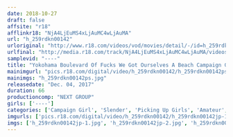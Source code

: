 ```yaml
---
date: 2018-10-27
draft: false
affsite: "r18"
afflinkr18: "NjA4LjEuMS4xLjAuMC4wLjAuMA"
url: "h_259rdkn00142"
urloriginal: "http://www.r18.com/videos/vod/movies/detail/-/id=h_259rdkn00142"
urlfinal: "http://media.r18.com/track/NjA4LjEuMS4xLjAuMC4wLjAuMA/videos/vod/movies/detail/-/id=h_259rdkn00142"
samplevid: "----"
title: "Yokohama Boulevard Of Fucks We Got Ourselves A Beach Campaign Girl!"
mainimgurl: "pics.r18.com/digital/video/h_259rdkn00142/h_259rdkn00142ps.jpg"
mainimgs: "h_259rdkn00142ps.jpg"
releasedate: "Dec. 04, 2017"
duration: 66
productioncomp: "NEXT GROUP"
girls: ['----']
categories: ['Campaign Girl', 'Slender', 'Picking Up Girls', 'Amateur', 'Threesome / Foursome']
imgurls: ['pics.r18.com/digital/video/h_259rdkn00142/h_259rdkn00142jp-1.jpg', 'pics.r18.com/digital/video/h_259rdkn00142/h_259rdkn00142jp-2.jpg', 'pics.r18.com/digital/video/h_259rdkn00142/h_259rdkn00142jp-3.jpg', 'pics.r18.com/digital/video/h_259rdkn00142/h_259rdkn00142jp-4.jpg', 'pics.r18.com/digital/video/h_259rdkn00142/h_259rdkn00142jp-5.jpg', 'pics.r18.com/digital/video/h_259rdkn00142/h_259rdkn00142jp-6.jpg', 'pics.r18.com/digital/video/h_259rdkn00142/h_259rdkn00142jp-7.jpg', 'pics.r18.com/digital/video/h_259rdkn00142/h_259rdkn00142jp-8.jpg', 'pics.r18.com/digital/video/h_259rdkn00142/h_259rdkn00142jp-9.jpg', 'pics.r18.com/digital/video/h_259rdkn00142/h_259rdkn00142jp-10.jpg', 'pics.r18.com/digital/video/h_259rdkn00142/h_259rdkn00142jp-11.jpg', 'pics.r18.com/digital/video/h_259rdkn00142/h_259rdkn00142jp-12.jpg', 'pics.r18.com/digital/video/h_259rdkn00142/h_259rdkn00142jp-13.jpg', 'pics.r18.com/digital/video/h_259rdkn00142/h_259rdkn00142jp-14.jpg', 'pics.r18.com/digital/video/h_259rdkn00142/h_259rdkn00142jp-15.jpg', 'pics.r18.com/digital/video/h_259rdkn00142/h_259rdkn00142jp-16.jpg', 'pics.r18.com/digital/video/h_259rdkn00142/h_259rdkn00142jp-17.jpg', 'pics.r18.com/digital/video/h_259rdkn00142/h_259rdkn00142jp-18.jpg', 'pics.r18.com/digital/video/h_259rdkn00142/h_259rdkn00142jp-19.jpg', 'pics.r18.com/digital/video/h_259rdkn00142/h_259rdkn00142jp-20.jpg']
imgs: ['h_259rdkn00142jp-1.jpg', 'h_259rdkn00142jp-2.jpg', 'h_259rdkn00142jp-3.jpg', 'h_259rdkn00142jp-4.jpg', 'h_259rdkn00142jp-5.jpg', 'h_259rdkn00142jp-6.jpg', 'h_259rdkn00142jp-7.jpg', 'h_259rdkn00142jp-8.jpg', 'h_259rdkn00142jp-9.jpg', 'h_259rdkn00142jp-10.jpg', 'h_259rdkn00142jp-11.jpg', 'h_259rdkn00142jp-12.jpg', 'h_259rdkn00142jp-13.jpg', 'h_259rdkn00142jp-14.jpg', 'h_259rdkn00142jp-15.jpg', 'h_259rdkn00142jp-16.jpg', 'h_259rdkn00142jp-17.jpg', 'h_259rdkn00142jp-18.jpg', 'h_259rdkn00142jp-19.jpg', 'h_259rdkn00142jp-20.jpg']
---
```


